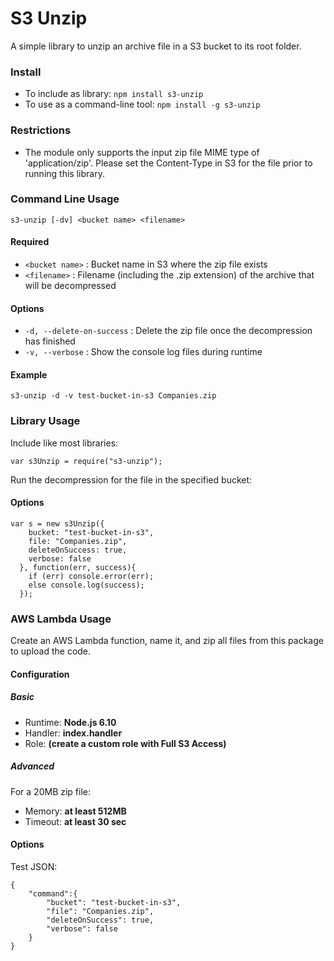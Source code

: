 # S3 Unzip #

A simple library to unzip an archive file in a S3 bucket to its root folder.

### Install ###

- To include as library: `npm install s3-unzip`
- To use as a command-line tool: `npm install -g s3-unzip`

### Restrictions ###

- The module only supports the input zip file MIME type of 'application/zip'. Please set the Content-Type in S3 for the file prior to running this library.

### Command Line Usage ###

`s3-unzip [-dv] <bucket name> <filename>`

#### Required ####

- `<bucket name>` : Bucket name in S3 where the zip file exists
- `<filename>` : Filename (including the .zip extension) of the archive that will be decompressed

#### Options ####

- `-d, --delete-on-success` : Delete the zip file once the decompression has finished
- `-v, --verbose` : Show the console log files during runtime

#### Example ####

`s3-unzip -d -v test-bucket-in-s3 Companies.zip`

### Library Usage ###

Include like most libraries:

`var s3Unzip = require("s3-unzip");`

Run the decompression for the file in the specified bucket:

#### Options ####

~~~~
var s = new s3Unzip({
    bucket: "test-bucket-in-s3",
    file: "Companies.zip",
    deleteOnSuccess: true,
    verbose: false
  }, function(err, success){
    if (err) console.error(err);
    else console.log(success);
  });
~~~~

### AWS Lambda Usage ###

Create an AWS Lambda function, name it, and zip all files from this package to upload the code.

#### Configuration ####

##### Basic #####
- Runtime: **Node.js 6.10**
- Handler: **index.handler**
- Role: **(create a custom role with Full S3 Access)**

##### Advanced #####

For a 20MB zip file:
- Memory: **at least 512MB**
- Timeout: **at least 30 sec**

#### Options ####

Test JSON:
~~~~
{
    "command":{
        "bucket": "test-bucket-in-s3",
        "file": "Companies.zip",
        "deleteOnSuccess": true,
        "verbose": false
    }
}
~~~~
